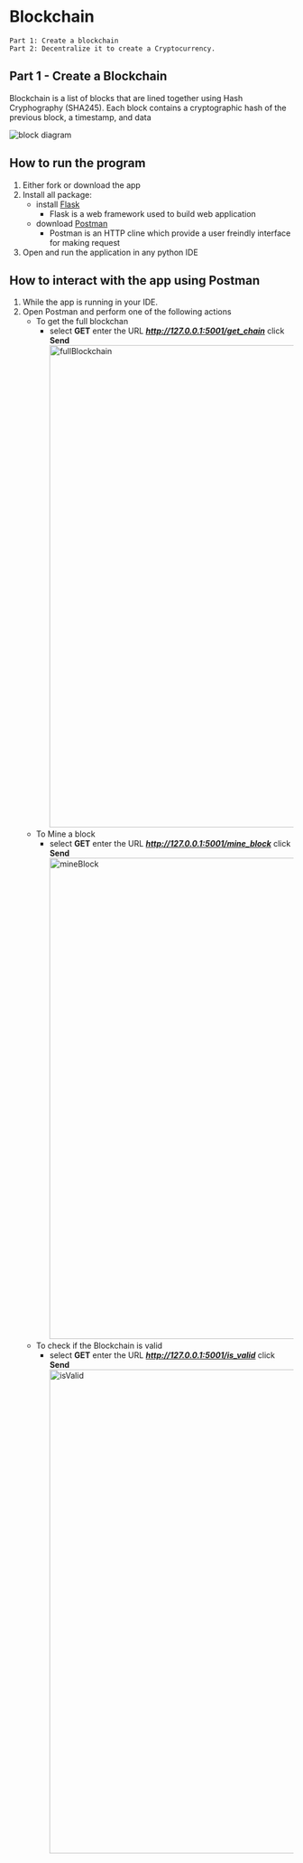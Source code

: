 # Blockchain
```
Part 1: Create a blockchain 
Part 2: Decentralize it to create a Cryptocurrency. 
```

## Part 1 - Create a Blockchain
Blockchain is a list of blocks that are lined together using Hash Cryphography (SHA245).
Each block contains a cryptographic hash of the previous block, a timestamp, and data

![block diagram](https://user-images.githubusercontent.com/25771787/161406970-5c1af906-e4f6-47a5-b8db-074769ef961f.png)


## How to run the program
1. Either fork or download the app
2. Install all package: 
   - install [Flask](https://flask.palletsprojects.com/en/2.0.x/#)
     - Flask is a web framework used to build web application
   - download [Postman](https://www.postman.com)
      - Postman is an HTTP cline which provide a user freindly interface for making request
3. Open and run the application in any python IDE 

## How to interact with the app using Postman
1. While the app is running in your IDE. 
2. Open Postman and perform one of the following actions
   - To get the full blockchan 
      - select **GET** enter the URL ***http://127.0.0.1:5001/get_chain*** click **Send**  <img width="854" alt="fullBlockchain" src="https://user-images.githubusercontent.com/25771787/161406879-6a5d2205-9403-428b-9e38-00d784a4b51f.png">
   - To Mine a block
      - select **GET** enter the URL ***http://127.0.0.1:5001/mine_block*** click **Send** <img width="852" alt="mineBlock" src="https://user-images.githubusercontent.com/25771787/161406912-db762cc6-9ff4-49c8-9369-e22d4eb46b9a.png">
   - To check if the Blockchain is valid
      - select **GET** enter the URL ***http://127.0.0.1:5001/is_valid*** click **Send**  <img width="857" alt="isValid" src="https://user-images.githubusercontent.com/25771787/161406916-c34ac0f3-8ed1-4844-b3a1-77ea19eb2881.png">





